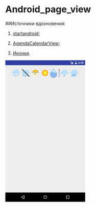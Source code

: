 # Android_page_view

##Источники вдохновения: 

1) [startandroid][id1];

2) [AgendaCalendarView][id2];

3) [Иконки][id3].

[id1]:http://startandroid.ru/ru/uroki/vse-uroki-spiskom/228-urok-125-viewpager.html
[id2]:https://github.com/Tibolte/AgendaCalendarView
[id3]:https://icons8.com/web-app/category/Weather

<img src="https://github.com/Muhammadsafarali/Android_page_view/blob/master/Screenshot_20161020-100453.png" width="250">
